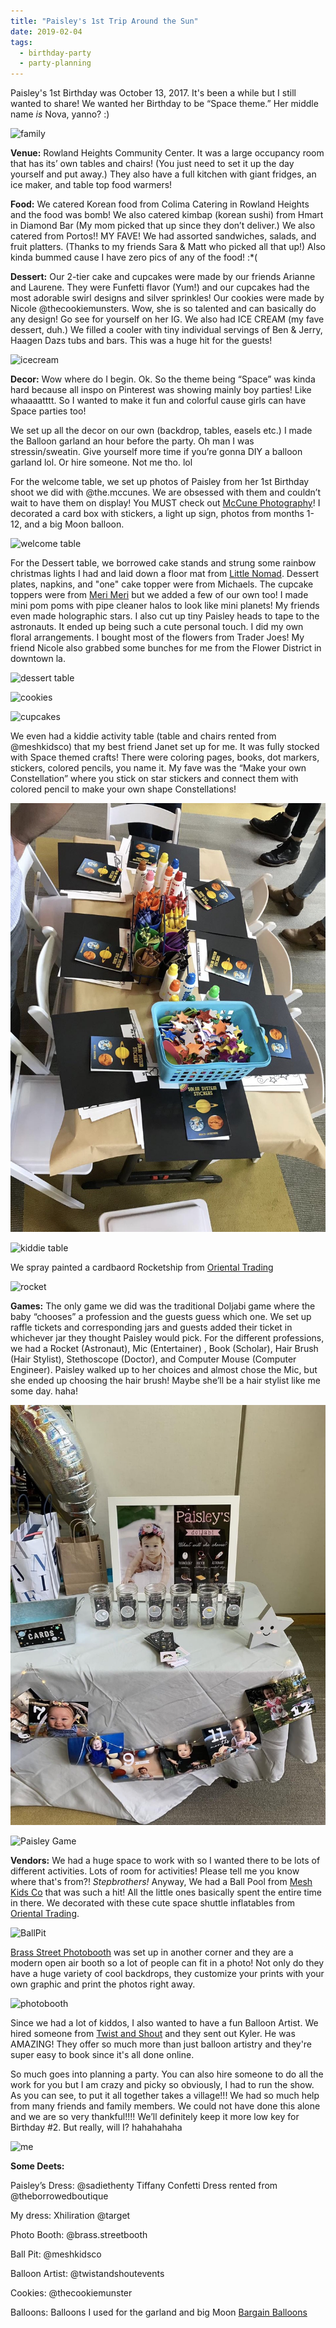 ```yaml
---
title: "Paisley's 1st Trip Around the Sun"
date: 2019-02-04
tags:
  - birthday-party
  - party-planning
---
```


Paisley's 1st Birthday was October 13, 2017. It's been a while but I still wanted to share! We wanted her Birthday to be “Space theme.” Her middle name _is_ Nova, yanno? :)

![family](./IMG_3912.png)

**Venue:** Rowland Heights Community Center. It was a large occupancy room that has its’ own tables and chairs! (You just need to set it up the day yourself and put away.) They also have a full kitchen with giant fridges, an ice maker, and table top food warmers!

**Food:** We catered Korean food from Colima Catering in Rowland Heights and the food was bomb! We also catered kimbap (korean sushi) from Hmart in Diamond Bar (My mom picked that up since they don’t deliver.) We also catered from Portos!! MY FAVE! We had assorted sandwiches, salads, and fruit platters. (Thanks to my friends Sara & Matt who picked all that up!) Also kinda bummed cause I have zero pics of any of the food! :\*(

**Dessert:** Our 2-tier cake and cupcakes were made by our friends Arianne and Laurene. They were Funfetti flavor (Yum!) and our cupcakes had the most adorable swirl designs and silver sprinkles! Our cookies were made by Nicole @thecookiemunsters. Wow, she is so talented and can basically do any design! Go see for yourself on her IG. We also had ICE CREAM (my fave dessert, duh.) We filled a cooler with tiny individual servings of Ben & Jerry, Haagen Dazs tubs and bars. This was a huge hit for the guests!

![icecream](./IMG_4480.png)

**Decor:** Wow where do I begin. Ok. So the theme being “Space” was kinda hard because all inspo on Pinterest was showing mainly boy parties! Like whaaaatttt. So I wanted to make it fun and colorful cause girls can have Space parties too!

We set up all the decor on our own (backdrop, tables, easels etc.) I made the Balloon garland an hour before the party. Oh man I was stressin/sweatin. Give yourself more time if you’re gonna DIY a balloon garland lol. Or hire someone. Not me tho. lol

For the welcome table, we set up photos of Paisley from her 1st Birthday shoot we did with @the.mccunes. We are obsessed with them and couldn’t wait to have them on display! You MUST check out [McCune Photography](http://www.mccune-photography.com)! I decorated a card box with stickers, a light up sign, photos from months 1-12, and a big Moon balloon.

![welcome table](./IMG_8233.png)

For the Dessert table, we borrowed cake stands and strung some rainbow christmas lights I had and laid down a floor mat from [Little Nomad](http://www.little-nomad.com). Dessert plates, napkins, and "one" cake topper were from Michaels. The cupcake toppers were from [Meri Meri](http://www.merimeri.com) but we added a few of our own too! I made mini pom poms with pipe cleaner halos to look like mini planets! My friends even made holographic stars. I also cut up tiny Paisley heads to tape to the astronauts. It ended up being such a cute personal touch.
I did my own floral arrangements. I bought most of the flowers from Trader Joes! My friend Nicole also grabbed some bunches for me from the Flower District in downtown la.

![dessert table](./IMG_4189.png)

![cookies](./IMG_4196.png)

![cupcakes](./IMG_9068.png)

We even had a kiddie activity table (table and chairs rented from @meshkidsco) that my best friend Janet set up for me. It was fully stocked with Space themed crafts! There were coloring pages, books, dot markers, stickers, colored pencils, you name it. My fave was the “Make your own Constellation” where you stick on star stickers and connect them with colored pencil to make your own shape Constellations!

![kiddie](./kiddietable.png)

![kiddie table](./IMG_4209.png)

We spray painted a cardbaord Rocketship from [Oriental Trading](http://www.orientaltrading.com)

![rocket](./IMG_5128.png)

**Games:** The only game we did was the traditional Doljabi game where the baby “chooses” a profession and the guests guess which one. We set up raffle tickets and corresponding jars and guests added their ticket in whichever jar they thought Paisley would pick. For the different professions, we had a Rocket (Astronaut), Mic (Entertainer) , Book (Scholar), Hair Brush (Hair Stylist), Stethoscope (Doctor), and Computer Mouse (Computer Engineer). Paisley walked up to her choices and almost chose the Mic, but she ended up choosing the hair brush! Maybe she’ll be a hair stylist like me some day. haha!

![doljabi](./IMG_4797.png)

![Paisley Game](./IMG_3689.png)

**Vendors:** We had a huge space to work with so I wanted there to be lots of different activities. Lots of room for activities! Please tell me you know where that's from?! _Stepbrothers!_ Anyway, We had a Ball Pool from [Mesh Kids Co](http://www.meshkids.co) that was such a hit! All the little ones basically spent the entire time in there. We decorated with these cute space shuttle inflatables from [Oriental Trading](http://www.orientaltrading.com).

![BallPit](./IMG_9007.png)

[Brass Street Photobooth](htp://www.brassstreetbooth.com) was set up in another corner and they are a modern open air booth so a lot of people can fit in a photo! Not only do they have a huge variety of cool backdrops, they customize your prints with your own graphic and print the photos right away.

![photobooth](./IMG_4868.png)

Since we had a lot of kiddos, I also wanted to have a fun Balloon Artist. We hired someone from [Twist and Shout](http://www.twistandshoutevents.com) and they sent out Kyler. He was AMAZING! They offer so much more than just balloon artistry and they're super easy to book since it's all done online.

So much goes into planning a party. You can also hire someone to do all the work for you but I am crazy and picky so obviously, I had to run the show. As you can see, to put it all together takes a village!!! We had so much help from many friends and family members. We could not have done this alone and we are so very thankful!!!! We’ll definitely keep it more low key for Birthday #2. But really, will I? hahahahaha

![me](./IMG_4526.png)

**Some Deets:**

Paisley’s Dress: @sadiethenty Tiffany Confetti Dress rented from @theborrowedboutique

My dress: Xhiliration @target

Photo Booth: @brass.streetbooth

Ball Pit: @meshkidsco

Balloon Artist: @twistandshoutevents

Cookies: @thecookiemunster

Balloons: Balloons I used for the garland and big Moon [Bargain Balloons](http://www.bargainballoons.com)
